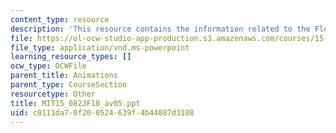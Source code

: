 ```yaml
---
content_type: resource
description: 'This resource contains the information related to the Flow decomposition. '
file: https://ol-ocw-studio-app-production.s3.amazonaws.com/courses/15-082j-network-optimization-fall-2010/c0111da70f200524639f4b44087d3188_MIT15_082JF10_av05.ppt
file_type: application/vnd.ms-powerpoint
learning_resource_types: []
ocw_type: OCWFile
parent_title: Animations
parent_type: CourseSection
resourcetype: Other
title: MIT15_082JF10_av05.ppt
uid: c0111da7-0f20-0524-639f-4b44087d3188
---
```

